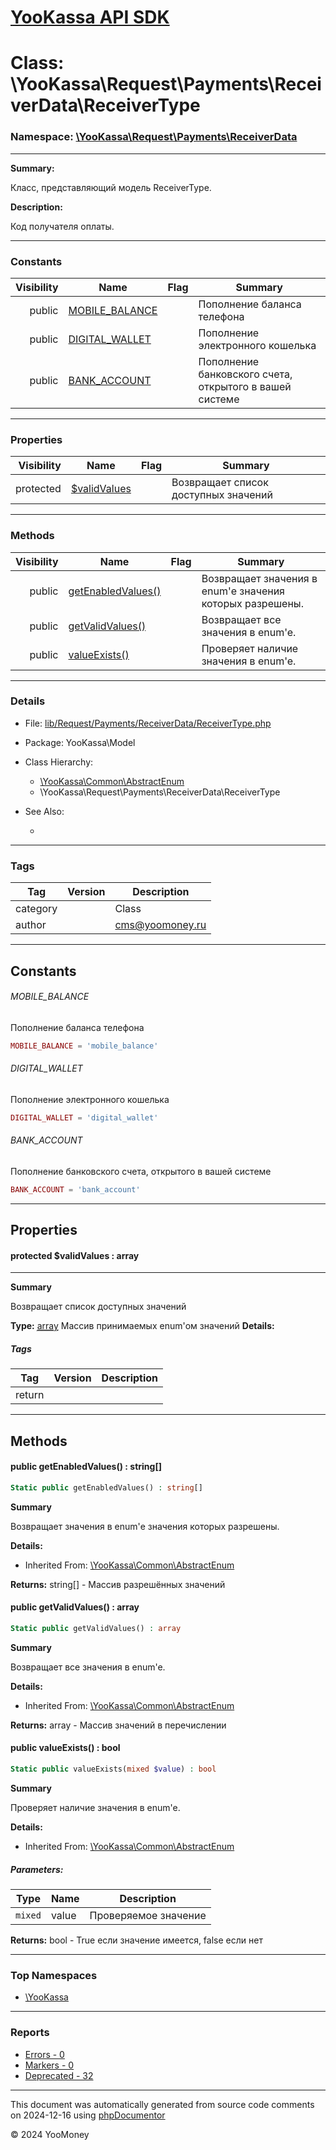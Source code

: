 # [YooKassa API SDK](../home.md)

# Class: \YooKassa\Request\Payments\ReceiverData\ReceiverType
### Namespace: [\YooKassa\Request\Payments\ReceiverData](../namespaces/yookassa-request-payments-receiverdata.md)
---
**Summary:**

Класс, представляющий модель ReceiverType.

**Description:**

Код получателя оплаты.

---
### Constants
| Visibility | Name | Flag | Summary |
| ----------:| ---- | ---- | ------- |
| public | [MOBILE_BALANCE](../classes/YooKassa-Request-Payments-ReceiverData-ReceiverType.md#constant_MOBILE_BALANCE) |  | Пополнение баланса телефона |
| public | [DIGITAL_WALLET](../classes/YooKassa-Request-Payments-ReceiverData-ReceiverType.md#constant_DIGITAL_WALLET) |  | Пополнение электронного кошелька |
| public | [BANK_ACCOUNT](../classes/YooKassa-Request-Payments-ReceiverData-ReceiverType.md#constant_BANK_ACCOUNT) |  | Пополнение банковского счета, открытого в вашей системе |

---
### Properties
| Visibility | Name | Flag | Summary |
| ----------:| ---- | ---- | ------- |
| protected | [$validValues](../classes/YooKassa-Request-Payments-ReceiverData-ReceiverType.md#property_validValues) |  | Возвращает список доступных значений |

---
### Methods
| Visibility | Name | Flag | Summary |
| ----------:| ---- | ---- | ------- |
| public | [getEnabledValues()](../classes/YooKassa-Common-AbstractEnum.md#method_getEnabledValues) |  | Возвращает значения в enum'е значения которых разрешены. |
| public | [getValidValues()](../classes/YooKassa-Common-AbstractEnum.md#method_getValidValues) |  | Возвращает все значения в enum'e. |
| public | [valueExists()](../classes/YooKassa-Common-AbstractEnum.md#method_valueExists) |  | Проверяет наличие значения в enum'e. |

---
### Details
* File: [lib/Request/Payments/ReceiverData/ReceiverType.php](../../lib/Request/Payments/ReceiverData/ReceiverType.php)
* Package: YooKassa\Model
* Class Hierarchy: 
  * [\YooKassa\Common\AbstractEnum](../classes/YooKassa-Common-AbstractEnum.md)
  * \YooKassa\Request\Payments\ReceiverData\ReceiverType

* See Also:
  * [](https://yookassa.ru/developers/api)

---
### Tags
| Tag | Version | Description |
| --- | ------- | ----------- |
| category |  | Class |
| author |  | cms@yoomoney.ru |

---
## Constants
<a name="constant_MOBILE_BALANCE" class="anchor"></a>
###### MOBILE_BALANCE
Пополнение баланса телефона

```php
MOBILE_BALANCE = 'mobile_balance'
```


<a name="constant_DIGITAL_WALLET" class="anchor"></a>
###### DIGITAL_WALLET
Пополнение электронного кошелька

```php
DIGITAL_WALLET = 'digital_wallet'
```


<a name="constant_BANK_ACCOUNT" class="anchor"></a>
###### BANK_ACCOUNT
Пополнение банковского счета, открытого в вашей системе

```php
BANK_ACCOUNT = 'bank_account'
```



---
## Properties
<a name="property_validValues"></a>
#### protected $validValues : array
---
**Summary**

Возвращает список доступных значений

**Type:** <a href="../array"><abbr title="array">array</abbr></a>
Массив принимаемых enum&#039;ом значений
**Details:**


##### Tags
| Tag | Version | Description |
| --- | ------- | ----------- |
| return |  |  |


---
## Methods
<a name="method_getEnabledValues" class="anchor"></a>
#### public getEnabledValues() : string[]

```php
Static public getEnabledValues() : string[]
```

**Summary**

Возвращает значения в enum'е значения которых разрешены.

**Details:**
* Inherited From: [\YooKassa\Common\AbstractEnum](../classes/YooKassa-Common-AbstractEnum.md)

**Returns:** string[] - Массив разрешённых значений


<a name="method_getValidValues" class="anchor"></a>
#### public getValidValues() : array

```php
Static public getValidValues() : array
```

**Summary**

Возвращает все значения в enum'e.

**Details:**
* Inherited From: [\YooKassa\Common\AbstractEnum](../classes/YooKassa-Common-AbstractEnum.md)

**Returns:** array - Массив значений в перечислении


<a name="method_valueExists" class="anchor"></a>
#### public valueExists() : bool

```php
Static public valueExists(mixed $value) : bool
```

**Summary**

Проверяет наличие значения в enum'e.

**Details:**
* Inherited From: [\YooKassa\Common\AbstractEnum](../classes/YooKassa-Common-AbstractEnum.md)

##### Parameters:
| Type | Name | Description |
| ---- | ---- | ----------- |
| <code lang="php">mixed</code> | value  | Проверяемое значение |

**Returns:** bool - True если значение имеется, false если нет



---

### Top Namespaces

* [\YooKassa](../namespaces/yookassa.md)

---

### Reports
* [Errors - 0](../reports/errors.md)
* [Markers - 0](../reports/markers.md)
* [Deprecated - 32](../reports/deprecated.md)

---

This document was automatically generated from source code comments on 2024-12-16 using [phpDocumentor](http://www.phpdoc.org/)

&copy; 2024 YooMoney